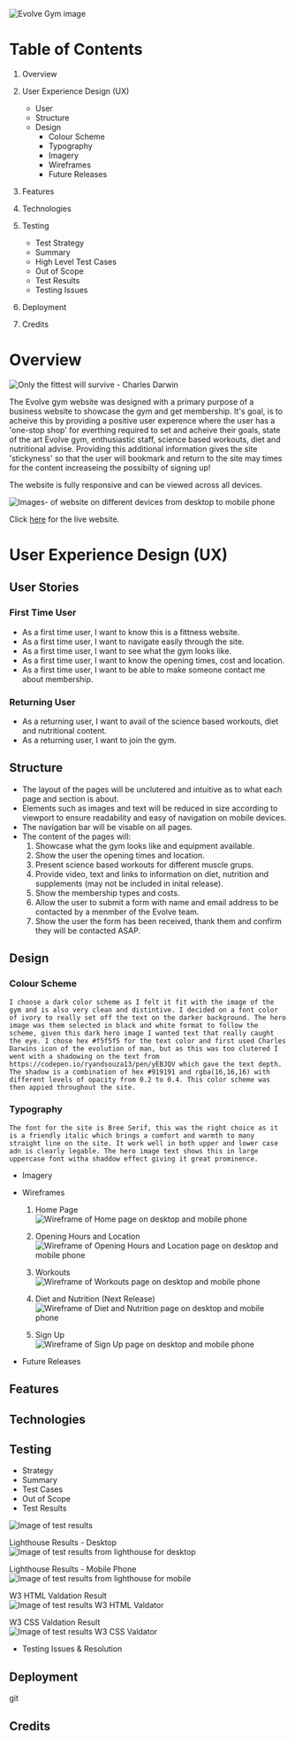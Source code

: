 ![Evolve Gym image](./assets/images/Evolvebanner.JPG)

# Table of Contents

1. Overview

2. User Experience Design (UX)
    - User
    - Structure
    - Design
        - Colour Scheme
        - Typography
        - Imagery
        - Wireframes
        - Future Releases

3. Features

4. Technologies

5. Testing
    - Test Strategy
    - Summary
    - High Level Test Cases
    - Out of Scope
    - Test Results
    - Testing Issues

6. Deployment

7. Credits

# Overview

![Only the fittest will survive - Charles Darwin](./assets/images/ReadmeQuote.JPG)

The Evolve gym website was designed with a primary purpose of a business website to showcase the gym and get membership. It's goal, is to acheive this by providing a positive user experence where the user has a 'one-stop shop' for everthing required to set and acheive their goals, state of the art Evolve gym, enthusiastic staff, science based workouts, diet and nutritional advise. Providing this additional information gives the site 'stickyness' so that the user will bookmark and return to the site may times for the content increaseing the possibilty of signing up!

The website is fully responsive and can be viewed across all devices.

![Images- of website on different devices from desktop to mobile phone](./assets/images/EvolveResponsive2.jpg)

Click [here](https://gelwood7.github.io/evolve-gym/) for the live website.

# User Experience Design (UX)

## User Stories

### First Time User
- As a first time user, I want to know this is a fittness website.
- As a first time user, I want to navigate easily through the site.
- As a first time user, I want to see what the gym looks like.
- As a first time user, I want to know the opening times, cost and location.
- As a first time user, I want to be able to make someone contact me about membership.  

### Returning User
- As a returning user, I want to avail of the science based workouts, diet and nutritional content.
- As a returning user, I want to join the gym.

## Structure

- The layout of the pages will be unclutered and intuitive as to what each page and section is about.
- Elements such as images and text will be reduced in size according to viewport to ensure readability and easy of navigation on mobile devices.
- The navigation bar will be visable on all pages.
- The content of the pages will:
    1. Showcase what the gym looks like and equipment available.
    2. Show the user the opening times and location.
    3. Present science based workouts for different muscle grups.
    4. Provide video, text and links to information on diet, nutrition and supplements (may not be included in inital release).
    5. Show the membership types and costs.
    6. Allow the user to submit a form with name and email address to be contacted by a menmber of the Evolve team.
    7. Show the user the form has been received, thank them and confirm they will be contacted ASAP.

## Design

### Colour Scheme  
    I choose a dark color scheme as I felt it fit with the image of the gym and is also very clean and distintive. I decided on a font color of ivory to really set off the text on the darker background. The hero image was them selected in black and white format to follow the scheme, given this dark hero image I wanted text that really caught the eye. I chose hex #f5f5f5 for the text color and first used Charles Darwins icon of the evolution of man, but as this was too clutered I went with a shadowing on the text from https://codepen.io/ryandsouza13/pen/yEBJQV which gave the text depth. The shadow is a combination of hex #919191 and rgba(16,16,16) with different levels of opacity from 0.2 to 0.4. This color scheme was then appied throughout the site.

### Typography
    The font for the site is Bree Serif, this was the right choice as it is a friendly italic which brings a comfort and warmth to many straight line on the site. It work well in both upper and lower case adn is clearly legable. The hero image text shows this in large uppercase font witha shaddow effect giving it great prominence.

- Imagery
- Wireframes
    1.  Home Page  
        ![Wireframe of Home page on desktop and mobile phone](./assets/images/Wireframe-Home.jpg)

    2.  Opening Hours and Location  
        ![Wireframe of Opening Hours and Location page on desktop and mobile phone](./assets/images/Wireframe-Where-When.jpg)
    
    3.  Workouts  
        ![Wireframe of Workouts page on desktop and mobile phone](./assets/images/Wireframe-Workouts.jpg)

    4.  Diet and Nutrition (Next Release)  
        ![Wireframe of Diet and Nutrition page on desktop and mobile phone](./assets/images/Wireframe-Diet-Nutrition.jpg)
    
    5.  Sign Up  
        ![Wireframe of Sign Up page on desktop and mobile phone](./assets/images/Wireframe-Sign-Up.jpg)


- Future Releases

## Features

## Technologies

## Testing
- Strategy
- Summary
- Test Cases
- Out of Scope
- Test Results  

![Image of test results](./assets/images/Evolve-UAT.JPG)

Lighthouse Results - Desktop  
![Image of test results from lighthouse for desktop](./assets/images/Evolve-Lighthouse-Desktop.JPG)

Lighthouse Results - Mobile Phone  
![Image of test results from lighthouse for mobile](./assets/images/Evolve-Lighthouse-Mobile.JPG)

W3 HTML Valdation Result  
![Image of test results W3 HTML Valdator](./assets/images/W3-HTML-Validation.JPG)

W3 CSS Valdation Result  
![Image of test results W3 CSS Valdator](./assets/images/W3-CSS-Validation.JPG)

- Testing Issues & Resolution

## Deployment

git 

## Credits